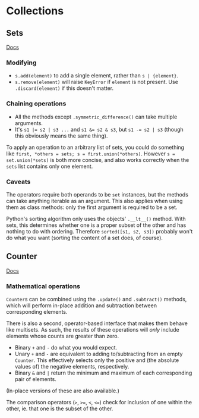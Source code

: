 # Collections

## Sets

[Docs](https://docs.python.org/3/library/stdtypes.html#set-types-set-frozenset)

### Modifying

- `s.add(element)` to add a single element, rather than `s | {element}`.
- `s.remove(element)` will raise `KeyError` if `element` is not present.
    Use `.discard(element)` if this doesn't matter.

### Chaining operations

- All the methods except `.symmetric_difference()` can take multiple arguments.
- It's `s1 |= s2 | s3 ...` and `s1 &= s2 & s3`, but `s1 -= s2 | s3` (though this obviously means the same thing).

To apply an operation to an arbitrary list of sets, you could do something like `first, *others = sets; s = first.union(*others)`.
However `s = set.union(*sets)` is both more concise, and also works correctly when the `sets` list contains only one element.

### Caveats

The operators require both operands to be `set` instances, but the methods can take anything iterable as an argument.
This also applies when using them as class methods: only the first argument is required to be a set.

Python's sorting algorithm only uses the objects' `.__lt__()` method.
With sets, this determines whether one is a proper subset of the other and has nothing to do with ordering.
Therefore `sorted([s1, s2, s3])` probably won't do what you want (sorting the content of a set does, of course).

## Counter

[Docs](https://docs.python.org/3/library/collections.html#counter-objects)

### Mathematical operations

`Counter`s can be combined using the `.update()` and `.subtract()` methods, which will perform in-place addition and subtraction between corresponding elements.

There is also a second, operator-based interface that makes them behave like multisets.
As such, the results of these operations will *only* include elements whose counts are greater than zero.

- Binary `+` and `-` do what you would expect.
- Unary `+` and `-` are equivalent to adding to/subtracting from an empty `Counter`.
    This effectively selects only the positive and (the absolute values of) the negative elements, respectively.
- Binary `&` and `|` return the minimum and maximum of each corresponding pair of elements.

(In-place versions of these are also available.)

The comparison operators (`>`, `>=`, `<`, `<=`) check for inclusion of one within the other, ie. that one is the subset of the other.
